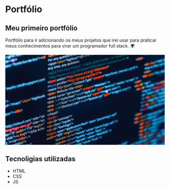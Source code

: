 # Portfólio
## Meu primeiro portfólio
Portfólio para ir adicionando os meus projetos que irei usar para praticar meus conhecimentos para virar um programador full stack. 🌍

[<img src="./html.png" alt="PNG da tela inicial do portfólio.">](https://wa.me/5519994641060)

## Tecnoligias utilizadas
- HTML
- CSS
- JS